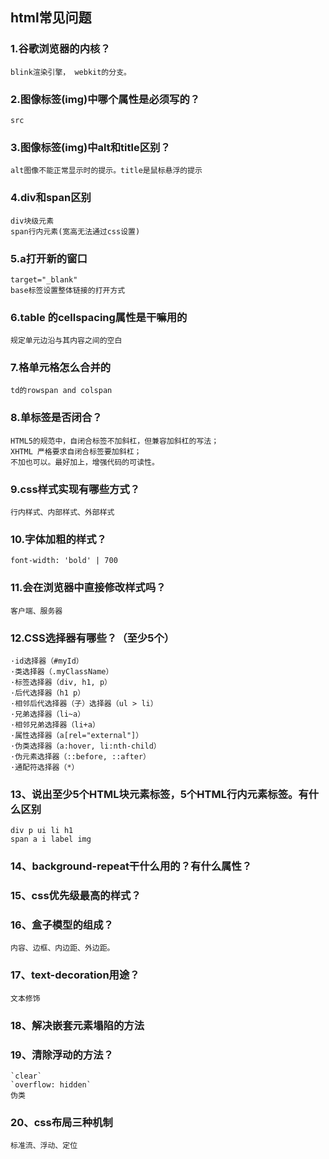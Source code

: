 ## html常见问题
### 1.谷歌浏览器的内核？
    blink渲染引擎， webkit的分支。
### 2.图像标签(img)中哪个属性是必须写的？
    src
### 3.图像标签(img)中alt和title区别？
    alt图像不能正常显示时的提示。title是鼠标悬浮的提示
### 4.div和span区别
    div块级元素
    span行内元素(宽高无法通过css设置)
### 5.a打开新的窗口
    target="_blank"
    base标签设置整体链接的打开方式
### 6.table 的cellspacing属性是干嘛用的
    规定单元边沿与其内容之间的空白
### 7.格单元格怎么合并的
    td的rowspan and colspan
### 8.单标签是否闭合？
    HTML5的规范中，自闭合标签不加斜杠，但兼容加斜杠的写法；
    XHTML 严格要求自闭合标签要加斜杠；
    不加也可以。最好加上，增强代码的可读性。
### 9.css样式实现有哪些方式？
    行内样式、内部样式、外部样式
### 10.字体加粗的样式？
    font-width: 'bold' | 700
### 11.会在浏览器中直接修改样式吗？
    客户端、服务器
### 12.CSS选择器有哪些？（至少5个）
    ·id选择器（#myId）
    ·类选择器（.myClassName）
    ·标签选择器（div, h1, p）
    ·后代选择器（h1 p）
    ·相邻后代选择器（子）选择器（ul > li）
    ·兄弟选择器（li~a）
    ·相邻兄弟选择器（li+a）
    ·属性选择器（a[rel="external"]）
    ·伪类选择器（a:hover, li:nth-child）
    ·伪元素选择器（::before, ::after）
    ·通配符选择器（*）
### 13、说出至少5个HTML块元素标签，5个HTML行内元素标签。有什么区别
    div p ui li h1
    span a i label img
### 14、background-repeat干什么用的？有什么属性？
### 15、css优先级最高的样式？
### 16、盒子模型的组成？
    内容、边框、内边距、外边距。
### 17、text-decoration用途？
    文本修饰
### 18、解决嵌套元素塌陷的方法
### 19、清除浮动的方法？
    `clear`
    `overflow: hidden`
    伪类
### 20、css布局三种机制
    标准流、浮动、定位